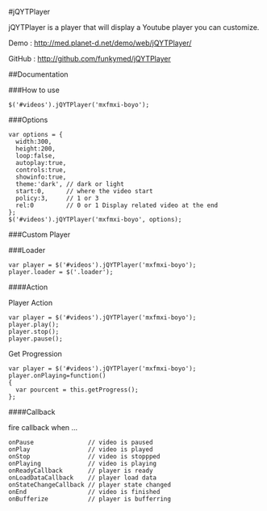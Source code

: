 #jQYTPlayer

jQYTPlayer is a player that will display a Youtube player you can customize.

Demo : http://med.planet-d.net/demo/web/jQYTPlayer/

GitHub : http://github.com/funkymed/jQYTPlayer

##Documentation

###How to use

~~~
$('#videos').jQYTPlayer('mxfmxi-boyo');
~~~

###Options

~~~
var options = {
  width:300,
  height:200,
  loop:false,
  autoplay:true,
  controls:true,
  showinfo:true,
  theme:'dark', // dark or light
  start:0,      // where the video start
  policy:3,     // 1 or 3
  rel:0         // 0 or 1 Display related video at the end
};
$('#videos').jQYTPlayer('mxfmxi-boyo', options);
~~~

###Custom Player

###Loader
~~~
var player = $('#videos').jQYTPlayer('mxfmxi-boyo');
player.loader = $('.loader');
~~~

####Action

Player Action

~~~
var player = $('#videos').jQYTPlayer('mxfmxi-boyo');
player.play();
player.stop();
player.pause();
~~~

Get Progression

~~~
var player = $('#videos').jQYTPlayer('mxfmxi-boyo');
player.onPlaying=function()
{
  var pourcent = this.getProgress();
};
~~~

####Callback

fire callback when ...
~~~
onPause               // video is paused
onPlay                // video is played
onStop                // video is stoppped
onPlaying             // video is playing
onReadyCallback       // player is ready
onLoadDataCallback    // player load data
onStateChangeCallback // player state changed
onEnd                 // video is finished
onBufferize           // player is bufferring
~~~

